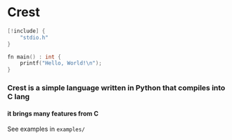 # Crest

``` c
[!include] {
    "stdio.h"
}

fn main() : int {
    printf("Hello, World!\n");
}
```

### Crest is a simple language written in Python that compiles into C lang
#### it brings many features from C

See examples in `examples/`

